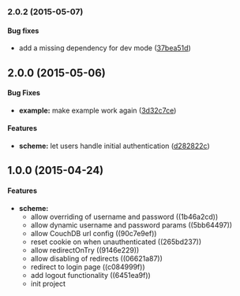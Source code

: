 ### 2.0.2 (2015-05-07)


#### Bug fixes

* add a missing dependency for dev mode ([37bea51d](https://github.com/ubilabs/hapi-auth-couchdb-cookie/commit/37bea51dfa96343d7cb240c3bd10b854282e36ee))

## 2.0.0 (2015-05-06)


#### Bug Fixes

* **example:** make example work again ([3d32c7ce](https://github.com/ubilabs/hapi-auth-couchdb-cookie/commit/3d32c7ce0f38c514f617967d2199cc2a177744bc))


#### Features

* **scheme:** let users handle initial authentication ([d282822c](https://github.com/ubilabs/hapi-auth-couchdb-cookie/commit/d282822c1ec20ab907a47f1ed7388496588c4b67))


<a name="1.0.0"></a>
## 1.0.0 (2015-04-24)


#### Features

* **scheme:**
  * allow overriding of username and password ((1b46a2cd))
  * allow dynamic username and password params ((5bb64497))
  * allow CouchDB url config ((90c7e9ef))
  * reset cookie on when unauthenticated ((265bd237))
  * allow redirectOnTry ((9146e229))
  * allow disabling of redirects ((06621a87))
  * redirect to login page ((c084999f))
  * add logout functionality ((6451ea9f))
  * init project

